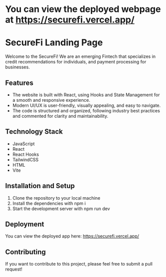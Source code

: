 # You can view the deployed webpage at https://securefi.vercel.app/

# SecureFi Landing Page

Welcome to the SecureFi! We are an emerging Fintech that specializes in credit recommendations for individuals, and payment processing for businesses. 

## Features
- The website is built with React, using Hooks and State Management for a smooth and responsive experience.
- Modern UI/UX is user-friendly, visually appealing, and easy to navigate.
- The code is structured and organized, following industry best practices and commented for clarity and maintainability.

## Technology Stack
- JavaScript
- React
- React Hooks
- TailwindCSS
- HTML
- Vite

## Installation and Setup
1. Clone the repository to your local machine
2. Install the dependencies with npm i
3. Start the development server with npm run dev

## Deployment
You can view the deployed app here: https://securefi.vercel.app/

## Contributing
If you want to contribute to this project, please feel free to submit a pull request!
